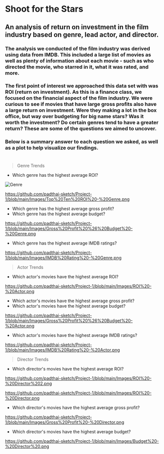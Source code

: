 # Shoot for the Stars
## An analysis of return on investment in the film industry based on genre, lead actor, and director. 

### The analysis we conducted of the film industry was derived using data from IMDB. This included a large list of movies as well as plenty of information about each movie - such as who directed the movie, who starred in it, what it was rated, and more.  

### The first point of interest we approached this data set with was ROI (return on investment). As this is a finance class, we focused on the financial aspect of the film industry. We were curious to see if movies that have large gross profits also have a large return on investment. Were they making a lot in the box office, but way over budgeting for big name stars? Was it worth the investment? Do certain genres tend to have a greater return? These are some of the questions we aimed to uncover.
### Below is a summary answer to each question we asked, as well as a plot to help visualize our findings.  

#


> Genre Trends

- Which genre has the highest average ROI?

![Genre](https://github.com/padthai-sketch/Project-1/blob/main/Images/ROI%20-%20Genre.png)

https://github.com/padthai-sketch/Project-1/blob/main/Images/Top%20Ten%20ROI%20-%20Genre.png

 - Which genre has the highest average gross profit? 
 - Which genre has the highest average budget? 

 https://github.com/padthai-sketch/Project-1/blob/main/Images/Gross%20Profit%20%26%20Budget%20-%20Genre.png

 - Which genre has the highest average IMDB ratings?

 https://github.com/padthai-sketch/Project-1/blob/main/Images/IMDB%20Rating%20-%20Genre.png 

> Actor Trends

- Which actor's movies have the highest average ROI?

https://github.com/padthai-sketch/Project-1/blob/main/Images/ROI%20-%20Actor.png

- Which actor's movies have the highest average gross profit?
- Which actor's movies have the highest average budget? 

https://github.com/padthai-sketch/Project-1/blob/main/Images/Gross%20Profit%20%26%20Budget%20-%20Actor.png


- Which actor's movies have the highest average IMDB ratings?

https://github.com/padthai-sketch/Project-1/blob/main/Images/IMDB%20Rating%20-%20Actor.png

> Director Trends 

- Which director's movies have the highest average ROI? 

https://github.com/padthai-sketch/Project-1/blob/main/Images/ROI%20-%20Director%202.png

https://github.com/padthai-sketch/Project-1/blob/main/Images/ROI%20-%20Director.png

- Which director's movies have the highest average gross profit? 

https://github.com/padthai-sketch/Project-1/blob/main/Images/Gross%20Profit%20-%20Director.png

- Which director's movies have the highest average budget?

https://github.com/padthai-sketch/Project-1/blob/main/Images/Budget%20-%20Director%20.png

